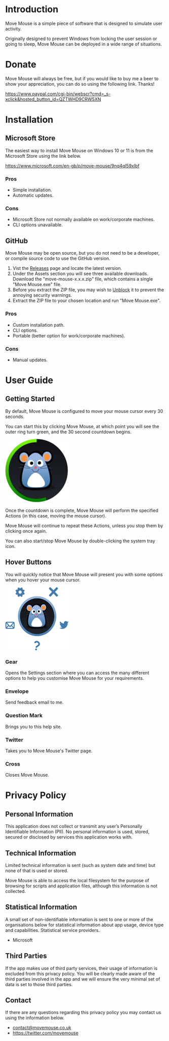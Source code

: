 # Introduction
Move Mouse is a simple piece of software that is designed to simulate user activity.

Originally designed to prevent Windows from locking the user session or going to sleep, Move Mouse can be deployed in a wide range of situations.
# Donate
Move Mouse will always be free, but if you would like to buy me a beer to show your appreciation, you can do so using the following link. Thanks!

https://www.paypal.com/cgi-bin/webscr?cmd=_s-xclick&hosted_button_id=QZTWHD9CRW5XN
# Installation
## Microsoft Store
The easiest way to install Move Mouse on Windows 10 or 11 is from the Microsoft Store using the link below.

https://www.microsoft.com/en-gb/p/move-mouse/9nq4ql59xlbf
### Pros
- Simple installation.
- Automatic updates.
### Cons
- Microsoft Store not normally available on work/corporate machines.
- CLI options unavailable.

## GitHub
Move Mouse may be open source, but you do not need to be a developer, or compile source code to use the GitHub version.

1. Vist the [Releases](https://github.com/sw3103/movemouse/releases/) page and locate the latest version.
2. Under the Assets section you will see three available downloads. Download the "move-mouse-x.x.x.zip" file, which contains a single "Move Mouse.exe" file.
3. Before you extract the ZIP file, you may wish to [Unblock](https://www.thewindowsclub.com/fix-windows-blocked-access-file) it to prevent the annoying security warnings.
4. Extract the ZIP file to your chosen location and run "Move Mouse.exe".
### Pros
- Custom installation path.
- CLI options.
- Portable (better option for work/corporate machines).
### Cons
- Manual updates.
# User Guide
## Getting Started
By default, Move Mouse is configured to move your mouse cursor every 30 seconds.

You can start this by clicking Move Mouse, at which point you will see the outer ring turn green, and the 30 second countdown begins.

<img src="docs/mm_green.png" width="200" height="200">

Once the countdown is complete, Move Mouse will perform the specified Actions (in this case, moving the mouse cursor).

Move Mouse will continue to repeat these Actions, unless you stop them by clicking once again.

You can also start/stop Move Mouse by double-clicking the system tray icon.

## Hover Buttons
You will quickly notice that Move Mouse will present you with some options when you hover your mouse cursor.

<img src="docs/mm_hover.png" width="200" height="200">

### Gear
Opens the Settings section where you can access the many different options to help you customise Move Mouse for your requirements.

### Envelope
Send feedback email to me.

### Question Mark
Brings you to this help site.

### Twitter
Takes you to Move Mouse's Twitter page.

### Cross
Closes Move Mouse.
# Privacy Policy
## Personal Information
This application does not collect or transmit any user’s Personally Identifiable Information (PII). No personal information is used, stored, secured or disclosed by services this application works with.
## Technical Information
Limited technical information is sent (such as system date and time) but none of that is used or stored.

Move Mouse is able to access the local filesystem for the purpose of browsing for scripts and application files, although this information is not collected. 
## Statistical Information
A small set of non-identifiable information is sent to one or more of the organisations below for statistical information about app usage, device type and capabilities. Statistical service providers.

- Microsoft 
## Third Parties
If the app makes use of third party services, their usage of information is excluded from this privacy policy. You will be clearly made aware of the third parties involved in the app and we will ensure the very minimal set of data is set to those third parties. 
## Contact
If there are any questions regarding this privacy policy you may contact us using the information below.
- contact@movemouse.co.uk
- https://twitter.com/movemouse
